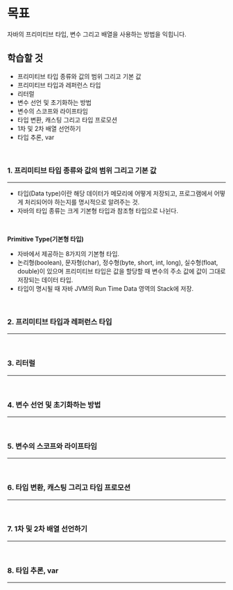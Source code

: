 # 목표
자바의 프리미티브 타입, 변수 그리고 배열을 사용하는 방법을 익힙니다.

## 학습할 것
* 프리미티브 타입 종류와 값의 범위 그리고 기본 값
* 프리미티브 타입과 레퍼런스 타입
* 리터럴
* 변수 선언 및 초기화하는 방법
* 변수의 스코프와 라이프타임
* 타입 변환, 캐스팅 그리고 타입 프로모션
* 1차 및 2차 배열 선언하기
* 타입 추론, var
<br>


### 1. 프리미티브 타입 종류와 값의 범위 그리고 기본 값
---
  - 타입(Data type)이란 해당 데이터가 메모리에 어떻게 저장되고, 프로그램에서 어떻게 처리되어야 하는지를 명시적으로 알려주는 것.
  - 자바의 타입 종류는 크게 기본형 타입과 참조형 타입으로 나뉜다.
<br>

  **Primitive Type(기본형 타입)** <br>
  - 자바에서 제공하는 8가지의 기본형 타입.
  - 논리형(boolean), 문자형(char), 정수형(byte, short, int, long), 실수형(float, double)이 있으며 프리미티브 타입은 값을 할당할 때 변수의 주소 값에 값이 그대로 저장되는 데이터 타입.
  - 타입이 명시될 때 자바 JVM의 Run Time Data 영역의 Stack에 저장.
<br>


### 2. 프리미티브 타입과 레퍼런스 타입
---
<br>


### 3. 리터럴
---
<br>


### 4. 변수 선언 및 초기화하는 방법
---
<br>


### 5. 변수의 스코프와 라이프타임
---
<br>


### 6. 타입 변환, 캐스팅 그리고 타입 프로모션
---
<br>


### 7. 1차 및 2차 배열 선언하기
---
<br>


### 8. 타입 추론, var
---
<br>
